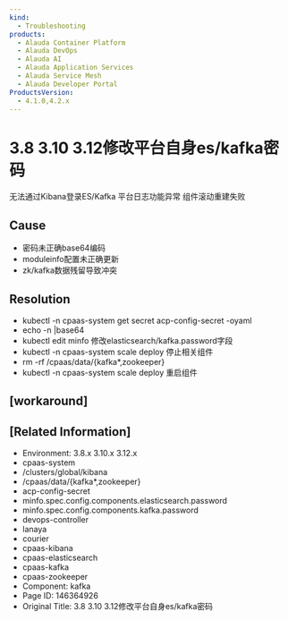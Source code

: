 ```yaml
---
kind:
  - Troubleshooting
products:
  - Alauda Container Platform
  - Alauda DevOps
  - Alauda AI
  - Alauda Application Services
  - Alauda Service Mesh
  - Alauda Developer Portal
ProductsVersion:
  - 4.1.0,4.2.x
---
```

<!-- A type of document that involves encountering a fault, diagnosing it, performing root cause analysis, and providing solutions. -->

# 3.8 3.10 3.12修改平台自身es/kafka密码

无法通过Kibana登录ES/Kafka 平台日志功能异常 组件滚动重建失败

## Cause
- 密码未正确base64编码
- moduleinfo配置未正确更新
- zk/kafka数据残留导致冲突

## Resolution
- kubectl -n cpaas-system get secret acp-config-secret -oyaml
- echo -n <PASSOWRD>|base64
- kubectl edit minfo <logcenter> 修改elasticsearch/kafka.password字段
- kubectl -n cpaas-system scale deploy 停止相关组件
- rm -rf /cpaas/data/{kafka*,zookeeper}
- kubectl -n cpaas-system scale deploy 重启组件

## [workaround]

## [Related Information]
- Environment: 3.8.x 3.10.x 3.12.x
- cpaas-system
- /clusters/global/kibana
- /cpaas/data/{kafka*,zookeeper}
- acp-config-secret
- minfo.spec.config.components.elasticsearch.password
- minfo.spec.config.components.kafka.password
- devops-controller
- lanaya
- courier
- cpaas-kibana
- cpaas-elasticsearch
- cpaas-kafka
- cpaas-zookeeper
- Component: kafka
- Page ID: 146364926
- Original Title: 3.8 3.10 3.12修改平台自身es/kafka密码
